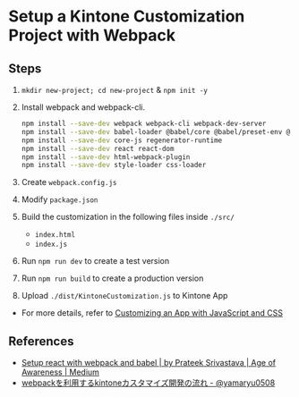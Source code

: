 # Setup a Kintone Customization Project with Webpack

## Steps
1. `mkdir new-project; cd new-project` & `npm init -y`
2. Install webpack and webpack-cli.

   ```bash
   npm install --save-dev webpack webpack-cli webpack-dev-server
   npm install --save-dev babel-loader @babel/core @babel/preset-env @babel/preset-react
   npm install --save-dev core-js regenerator-runtime
   npm install --save-dev react react-dom
   npm install --save-dev html-webpack-plugin
   npm install --save-dev style-loader css-loader
   ```

3. Create `webpack.config.js`
4. Modify `package.json`
5. Build the customization in the following files inside `./src/`
   * `index.html`
   * `index.js`
6. Run `npm run dev` to create a test version
7. Run `npm run build` to create a production version
8. Upload `./dist/KintoneCustomization.js` to Kintone App
  * For more details, refer to [Customizing an App with JavaScript and CSS](https://get.kintone.help/k/en/user/app_settings/js_customize.html)

## References
  * [Setup react with webpack and babel | by Prateek Srivastava | Age of Awareness | Medium](https://medium.com/age-of-awareness/setup-react-with-webpack-and-babel-5114a14a47e9)
  * [webpackを利用するkintoneカスタマイズ開発の流れ - @yamaryu0508](https://qiita.com/yamaryu0508/items/1abbef9a50e1e7fc3d2f)
